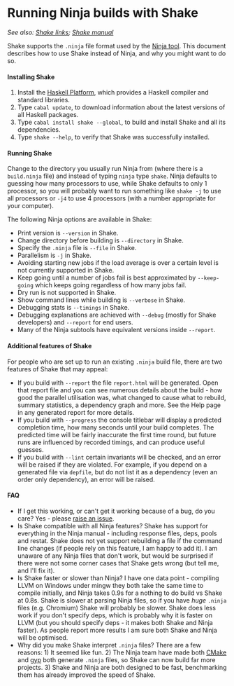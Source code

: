 # Running Ninja builds with Shake

_See also: [Shake links](https://github.com/ndmitchell/shake#readme); [Shake manual](Manual.md#readme)_

Shake supports the `.ninja` file format used by the [Ninja tool](http://martine.github.io/ninja/). This document describes how to use Shake instead of Ninja, and why you might want to do so.

#### Installing Shake

1. Install the [Haskell Platform](http://www.haskell.org/platform/), which provides a Haskell compiler and standard libraries.
2. Type `cabal update`, to download information about the latest versions of all Haskell packages.
3. Type `cabal install shake --global`, to build and install Shake and all its dependencies.
4. Type `shake --help`, to verify that Shake was successfully installed.

#### Running Shake

Change to the directory you usually run Ninja from (where there is a `build.ninja` file) and instead of typing `ninja` type `shake`. Ninja defaults to guessing how many processors to use, while Shake defaults to only 1 processor, so you will probably want to run something like `shake -j` to use all processors or `-j4` to use 4 processors (with a number appropriate for your computer).

The following Ninja options are available in Shake:

* Print version is `--version` in Shake.
* Change directory before building is `--directory` in Shake.
* Specify the `.ninja` file is `--file` in Shake.
* Parallelism is `-j` in Shake.
* Avoiding starting new jobs if the load average is over a certain level is not currently supported in Shake.
* Keep going until a number of jobs fail is best approximated by `--keep-going` which keeps going regardless of how many jobs fail.
* Dry run is not supported in Shake.
* Show command lines while building is `--verbose` in Shake.
* Debugging stats is `--timings` in Shake.
* Debugging explanations are achieved with `--debug` (mostly for Shake developers) and `--report` for end users.
* Many of the Ninja subtools have equivalent versions inside `--report`.

#### Additional features of Shake

For people who are set up to run an existing `.ninja` build file, there are two features of Shake that may appeal:

* If you build with `--report` the file `report.html` will be generated. Open that report file and you can see numerous details about the build - how good the parallel utilisation was, what changed to cause what to rebuild, summary statistics, a dependency graph and more. See the Help page in any generated report for more details.
* If you build with `--progress` the console titlebar will display a predicted completion time, how many seconds until your build completes. The predicted time will be fairly inaccurate the first time round, but future runs are influenced by recorded timings, and can produce useful guesses.
* If you build with `--lint` certain invariants will be checked, and an error will be raised if they are violated. For example, if you depend on a generated file via `depfile`, but do not list it as a dependency (even an order only dependency), an error will be raised. 

#### FAQ

* If I get this working, or can't get it working because of a bug, do you care? Yes - please [raise an issue](https://github.com/ndmitchell/issues).
* Is Shake compatible with all Ninja features? Shake has support for everything in the Ninja manual - including response files, deps, pools and restat. Shake does not yet support rebuilding a file if the command line changes (if people rely on this feature, I am happy to add it). I am unaware of any Ninja files that don't work, but would be surprised if there were not some corner cases that Shake gets wrong (but tell me, and I'll fix it).
* Is Shake faster or slower than Ninja? I have one data point - compiling LLVM on Windows under mingw they both take the same time to compile initially, and Ninja takes 0.9s for a nothing to do build vs Shake at 0.8s. Shake is slower at parsing Ninja files, so if you have _huge_ `.ninja` files (e.g. Chromium) Shake will probably be slower. Shake does less work if you don't specify deps, which is probably why it is faster on LLVM (but you should specify deps - it makes both Shake and Ninja faster). As people report more results I am sure both Shake and Ninja will be optimised.
* Why did you make Shake interpret `.ninja` files? There are a few reasons: 1) It seemed like fun. 2) The Ninja team have made both [CMake](http://www.cmake.org/) and [gyp](https://code.google.com/p/gyp/) both generate `.ninja` files, so Shake can now build far more projects. 3) Shake and Ninja are both designed to be fast, benchmarking them has already improved the speed of Shake.
